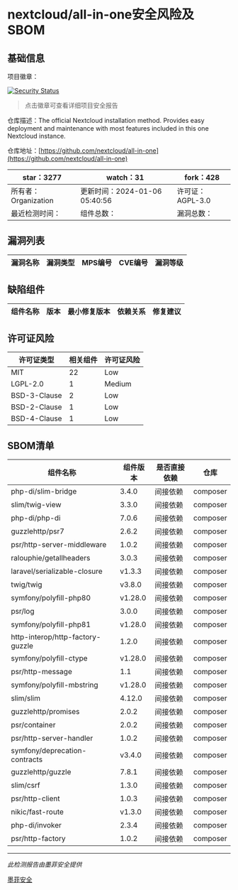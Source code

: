 # nextcloud/all-in-one安全风险及SBOM

## 基础信息

项目徽章：

[![Security Status](https://www.murphysec.com/platform3/v31/badge/1744069740741406720.svg)](https://www.murphysec.com/console/report/1691515638463221760/1744069740741406720)

> 点击徽章可查看详细项目安全报告

仓库描述：The official Nextcloud installation method. Provides easy deployment and maintenance with most features included in this one Nextcloud instance.

仓库地址：[https://github.com/nextcloud/all-in-one](https://github.com/nextcloud/all-in-one)

| star：3277 | watch：31 | fork：428 |
| ----------- | -------------- | ------------ |
| 所有者：Organization | 更新时间：2024-01-06 05:40:56 | 许可证：AGPL-3.0 |
| 最近检测时间： | 组件总数： | 漏洞总数： |




## 漏洞列表

| 漏洞名称 | 漏洞类型 | MPS编号 | CVE编号 | 漏洞等级 |
| ------- | ------ | ------- | ------ | ----- |





## 缺陷组件

| 组件名称 | 版本 | 最小修复版本 | 依赖关系 | 修复建议 |
| -------- | ---- | ------------ | -------- | -------- |





## 许可证风险

| 许可证类型 | 相关组件 | 许可证风险 |
| ---------- | -------- | ---------- |
|MIT|22|Low|
|LGPL-2.0|1|Medium|
|BSD-3-Clause|2|Low|
|BSD-2-Clause|1|Low|
|BSD-4-Clause|1|Low|




## SBOM清单

| 组件名称 | 组件版本 | 是否直接依赖 | 仓库 |
| -------- | -------- | ------------ | ---- |
|php-di/slim-bridge|3.4.0|间接依赖|composer|
|slim/twig-view|3.3.0|间接依赖|composer|
|php-di/php-di|7.0.6|间接依赖|composer|
|guzzlehttp/psr7|2.6.2|间接依赖|composer|
|psr/http-server-middleware|1.0.2|间接依赖|composer|
|ralouphie/getallheaders|3.0.3|间接依赖|composer|
|laravel/serializable-closure|v1.3.3|间接依赖|composer|
|twig/twig|v3.8.0|间接依赖|composer|
|symfony/polyfill-php80|v1.28.0|间接依赖|composer|
|psr/log|3.0.0|间接依赖|composer|
|symfony/polyfill-php81|v1.28.0|间接依赖|composer|
|http-interop/http-factory-guzzle|1.2.0|间接依赖|composer|
|symfony/polyfill-ctype|v1.28.0|间接依赖|composer|
|psr/http-message|1.1|间接依赖|composer|
|symfony/polyfill-mbstring|v1.28.0|间接依赖|composer|
|slim/slim|4.12.0|间接依赖|composer|
|guzzlehttp/promises|2.0.2|间接依赖|composer|
|psr/container|2.0.2|间接依赖|composer|
|psr/http-server-handler|1.0.2|间接依赖|composer|
|symfony/deprecation-contracts|v3.4.0|间接依赖|composer|
|guzzlehttp/guzzle|7.8.1|间接依赖|composer|
|slim/csrf|1.3.0|间接依赖|composer|
|psr/http-client|1.0.3|间接依赖|composer|
|nikic/fast-route|v1.3.0|间接依赖|composer|
|php-di/invoker|2.3.4|间接依赖|composer|
|psr/http-factory|1.0.2|间接依赖|composer|


------

*此检测报告由墨菲安全提供*

[墨菲安全](www.murphysec.com)